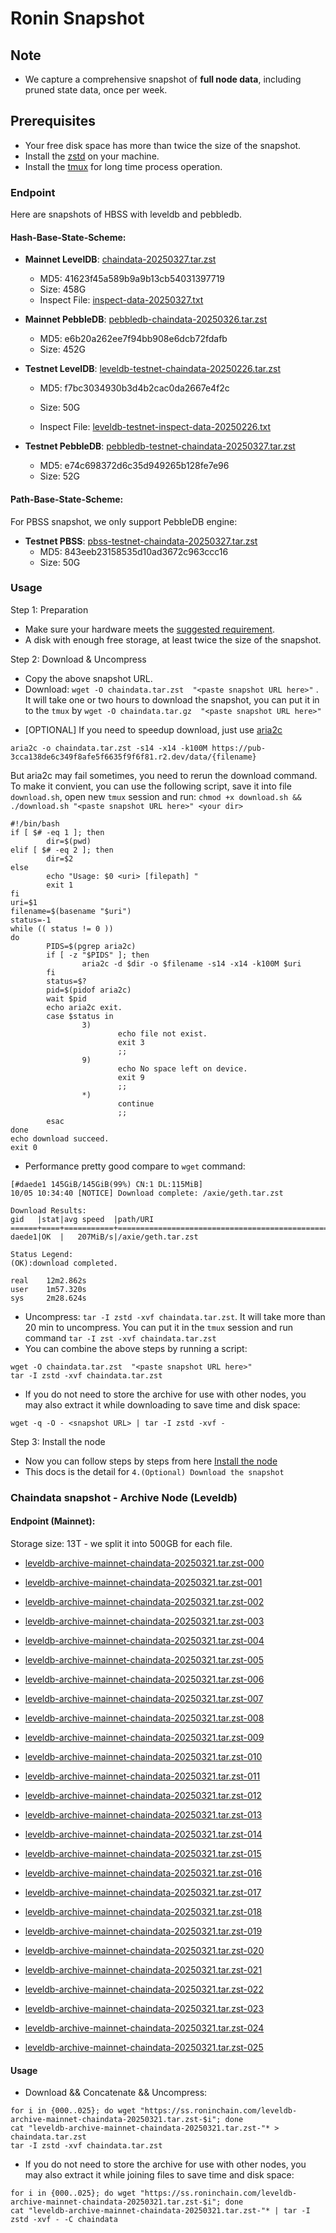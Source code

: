 # Ronin Snapshot

## Note
- We capture a comprehensive snapshot of **full node data**, including pruned state data, once per week.

## Prerequisites
- Your free disk space has more than twice the size of the snapshot.
- Install the [zstd](https://github.com/facebook/zstd) on your machine.
- Install the [tmux](https://github.com/tmux/tmux/wiki/Installing) for long time process operation.


### Endpoint

Here are snapshots of HBSS with leveldb and pebbledb.

#### Hash-Base-State-Scheme:

- **Mainnet LevelDB**: [chaindata-20250327.tar.zst](https://pub-3cca138de6c349f8afe5f6635f9f6f81.r2.dev/data/chaindata-20250327.tar.zst)
  - MD5: 41623f45a589b9a9b13cb54031397719
  - Size: 458G
  - Inspect File: [inspect-data-20250327.txt](https://pub-3cca138de6c349f8afe5f6635f9f6f81.r2.dev/data/inspect-data-20250327.txt)

- **Mainnet PebbleDB**: [pebbledb-chaindata-20250326.tar.zst](https://pub-3cca138de6c349f8afe5f6635f9f6f81.r2.dev/data/pebbledb-chaindata-20250326.tar.zst)
  - MD5: e6b20a262ee7f94bb908e6dcb72fdafb
  - Size: 452G


- **Testnet LevelDB**: [leveldb-testnet-chaindata-20250226.tar.zst](https://pub-3cca138de6c349f8afe5f6635f9f6f81.r2.dev/data/leveldb-testnet-chaindata-20250226.tar.zst)
  - MD5: f7bc3034930b3d4b2cac0da2667e4f2c
  - Size: 50G

  - Inspect File: [leveldb-testnet-inspect-data-20250226.txt](https://pub-3cca138de6c349f8afe5f6635f9f6f81.r2.dev/data/leveldb-testnet-inspect-data-20250226.txt)
  


- **Testnet PebbleDB**: [pebbledb-testnet-chaindata-20250327.tar.zst](https://pub-3cca138de6c349f8afe5f6635f9f6f81.r2.dev/data/pebbledb-testnet-chaindata-20250327.tar.zst)
  - MD5: e74c698372d6c35d949265b128fe7e96
  - Size: 52G



#### Path-Base-State-Scheme:
For PBSS snapshot, we only support PebbleDB engine:



- **Testnet PBSS**: [pbss-testnet-chaindata-20250327.tar.zst](https://pub-3cca138de6c349f8afe5f6635f9f6f81.r2.dev/data/pbss-testnet-chaindata-20250327.tar.zst)
  - MD5: 843eeb23158535d10ad3672c963ccc16
  - Size: 50G


### Usage

Step 1: Preparation
- Make sure your hardware meets the [suggested requirement](https://docs.roninchain.com/validators/setup/overview#hardware-requirements).
- A disk with enough free storage, at least twice the size of the snapshot.

Step 2: Download & Uncompress
- Copy the above snapshot URL.
- Download:  `wget -O chaindata.tar.zst  "<paste snapshot URL here>"` . It will take one or two hours to download the snapshot, you can put it in to the `tmux` by `wget -O chaindata.tar.gz  "<paste snapshot URL here>"`


* [OPTIONAL] If you need to speedup download, just use [aria2c](https://github.com/aria2/aria2)
```
aria2c -o chaindata.tar.zst -s14 -x14 -k100M https://pub-3cca138de6c349f8afe5f6635f9f6f81.r2.dev/data/{filename}
```

But aria2c may fail sometimes, you need to rerun the download command. To make it convient, you can use the following script, save it into file `download.sh`, open new `tmux` session and run: `chmod +x download.sh && ./download.sh "<paste snapshot URL here>" <your dir>`
```
#!/bin/bash
if [ $# -eq 1 ]; then
        dir=$(pwd)
elif [ $# -eq 2 ]; then
        dir=$2
else
        echo "Usage: $0 <uri> [filepath] "
        exit 1
fi
uri=$1
filename=$(basename "$uri")
status=-1
while (( status != 0 ))
do
        PIDS=$(pgrep aria2c)
        if [ -z "$PIDS" ]; then
                aria2c -d $dir -o $filename -s14 -x14 -k100M $uri
        fi
        status=$?
        pid=$(pidof aria2c)
        wait $pid
        echo aria2c exit.
        case $status in
                3)
                        echo file not exist.
                        exit 3
                        ;;
                9)
                        echo No space left on device.
                        exit 9
                        ;;
                *)
                        continue
                        ;;
        esac
done
echo download succeed.
exit 0
```

- Performance pretty good compare to `wget` command:

```
[#daede1 145GiB/145GiB(99%) CN:1 DL:115MiB]
10/05 10:34:40 [NOTICE] Download complete: /axie/geth.tar.zst

Download Results:
gid   |stat|avg speed  |path/URI
======+====+===========+=======================================================
daede1|OK  |   207MiB/s|/axie/geth.tar.zst

Status Legend:
(OK):download completed.

real    12m2.862s
user    1m57.320s
sys     2m28.624s
```

- Uncompress: `tar -I zstd -xvf chaindata.tar.zst`. It will take more than 20 min to uncompress. You can put it in the `tmux` session and run command `tar -I zst -xvf chaindata.tar.zst`
- You can combine the above steps by running a script:

```
wget -O chaindata.tar.zst  "<paste snapshot URL here>"
tar -I zstd -xvf chaindata.tar.zst
```


- If you do not need to store the archive for use with other nodes, you may also extract it while downloading to save time and disk space:
```
wget -q -O - <snapshot URL> | tar -I zstd -xvf -
```


Step 3: Install the node
- Now you can follow steps by steps from here [Install the node ](https://docs.roninchain.com/developers/nodes/mainnet)
- This docs is the detail for `4.(Optional) Download the snapshot`


### Chaindata snapshot - Archive Node (Leveldb)
#### Endpoint (Mainnet):

Storage size: 13T - we split it into 500GB for each file.


- [leveldb-archive-mainnet-chaindata-20250321.tar.zst-000](https://ss.roninchain.com/leveldb-archive-mainnet-chaindata-20250321.tar.zst-000)

- [leveldb-archive-mainnet-chaindata-20250321.tar.zst-001](https://ss.roninchain.com/leveldb-archive-mainnet-chaindata-20250321.tar.zst-001)

- [leveldb-archive-mainnet-chaindata-20250321.tar.zst-002](https://ss.roninchain.com/leveldb-archive-mainnet-chaindata-20250321.tar.zst-002)

- [leveldb-archive-mainnet-chaindata-20250321.tar.zst-003](https://ss.roninchain.com/leveldb-archive-mainnet-chaindata-20250321.tar.zst-003)

- [leveldb-archive-mainnet-chaindata-20250321.tar.zst-004](https://ss.roninchain.com/leveldb-archive-mainnet-chaindata-20250321.tar.zst-004)

- [leveldb-archive-mainnet-chaindata-20250321.tar.zst-005](https://ss.roninchain.com/leveldb-archive-mainnet-chaindata-20250321.tar.zst-005)

- [leveldb-archive-mainnet-chaindata-20250321.tar.zst-006](https://ss.roninchain.com/leveldb-archive-mainnet-chaindata-20250321.tar.zst-006)

- [leveldb-archive-mainnet-chaindata-20250321.tar.zst-007](https://ss.roninchain.com/leveldb-archive-mainnet-chaindata-20250321.tar.zst-007)

- [leveldb-archive-mainnet-chaindata-20250321.tar.zst-008](https://ss.roninchain.com/leveldb-archive-mainnet-chaindata-20250321.tar.zst-008)

- [leveldb-archive-mainnet-chaindata-20250321.tar.zst-009](https://ss.roninchain.com/leveldb-archive-mainnet-chaindata-20250321.tar.zst-009)

- [leveldb-archive-mainnet-chaindata-20250321.tar.zst-010](https://ss.roninchain.com/leveldb-archive-mainnet-chaindata-20250321.tar.zst-010)

- [leveldb-archive-mainnet-chaindata-20250321.tar.zst-011](https://ss.roninchain.com/leveldb-archive-mainnet-chaindata-20250321.tar.zst-011)

- [leveldb-archive-mainnet-chaindata-20250321.tar.zst-012](https://ss.roninchain.com/leveldb-archive-mainnet-chaindata-20250321.tar.zst-012)

- [leveldb-archive-mainnet-chaindata-20250321.tar.zst-013](https://ss.roninchain.com/leveldb-archive-mainnet-chaindata-20250321.tar.zst-013)

- [leveldb-archive-mainnet-chaindata-20250321.tar.zst-014](https://ss.roninchain.com/leveldb-archive-mainnet-chaindata-20250321.tar.zst-014)

- [leveldb-archive-mainnet-chaindata-20250321.tar.zst-015](https://ss.roninchain.com/leveldb-archive-mainnet-chaindata-20250321.tar.zst-015)

- [leveldb-archive-mainnet-chaindata-20250321.tar.zst-016](https://ss.roninchain.com/leveldb-archive-mainnet-chaindata-20250321.tar.zst-016)

- [leveldb-archive-mainnet-chaindata-20250321.tar.zst-017](https://ss.roninchain.com/leveldb-archive-mainnet-chaindata-20250321.tar.zst-017)

- [leveldb-archive-mainnet-chaindata-20250321.tar.zst-018](https://ss.roninchain.com/leveldb-archive-mainnet-chaindata-20250321.tar.zst-018)

- [leveldb-archive-mainnet-chaindata-20250321.tar.zst-019](https://ss.roninchain.com/leveldb-archive-mainnet-chaindata-20250321.tar.zst-019)

- [leveldb-archive-mainnet-chaindata-20250321.tar.zst-020](https://ss.roninchain.com/leveldb-archive-mainnet-chaindata-20250321.tar.zst-020)

- [leveldb-archive-mainnet-chaindata-20250321.tar.zst-021](https://ss.roninchain.com/leveldb-archive-mainnet-chaindata-20250321.tar.zst-021)

- [leveldb-archive-mainnet-chaindata-20250321.tar.zst-022](https://ss.roninchain.com/leveldb-archive-mainnet-chaindata-20250321.tar.zst-022)

- [leveldb-archive-mainnet-chaindata-20250321.tar.zst-023](https://ss.roninchain.com/leveldb-archive-mainnet-chaindata-20250321.tar.zst-023)

- [leveldb-archive-mainnet-chaindata-20250321.tar.zst-024](https://ss.roninchain.com/leveldb-archive-mainnet-chaindata-20250321.tar.zst-024)

- [leveldb-archive-mainnet-chaindata-20250321.tar.zst-025](https://ss.roninchain.com/leveldb-archive-mainnet-chaindata-20250321.tar.zst-025)




#### Usage
- Download && Concatenate && Uncompress:

```shell
for i in {000..025}; do wget "https://ss.roninchain.com/leveldb-archive-mainnet-chaindata-20250321.tar.zst-$i"; done
cat "leveldb-archive-mainnet-chaindata-20250321.tar.zst-"* > chaindata.tar.zst
tar -I zstd -xvf chaindata.tar.zst
```

- If you do not need to store the archive for use with other nodes, you may also extract it while joining files to save time and disk space:

```shell
for i in {000..025}; do wget "https://ss.roninchain.com/leveldb-archive-mainnet-chaindata-20250321.tar.zst-$i"; done
cat "leveldb-archive-mainnet-chaindata-20250321.tar.zst-"* | tar -I zstd -xvf - -C chaindata
```
